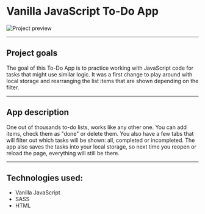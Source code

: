 # Vanilla JavaScript To-Do App #
![Project preview](https://i.imgur.com/uaiaI73.png)

---
## Project goals ##
The goal of this To-Do App is to practice working with JavaScript code for tasks that might use similar logic.
It was a first change to play around with local storage and rearranging the list items that are shown depending on the filter.

---
## App description ##
One out of thousands to-do lists, works like any other one. You can add items, check them as "done" or delete them. You also have a few tabs that will filter out which tasks will be shown: all, completed or incompleted. The app also saves the tasks into your local storage, so next time you reopen or reload the page, everything will still be there.

---
## Technologies used: ##
* Vanilla JavaScript
* SASS
* HTML